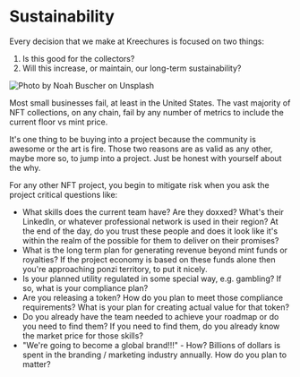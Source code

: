 # Sustainability

Every decision that we make at Kreechures is focused on two things:

1. Is this good for the collectors?
2. Will this increase, or maintain, our long-term sustainability?

![Photo by Noah Buscher on Unsplash](https://images.unsplash.com/photo-1542601906990-b4d3fb778b09?crop=entropy\&cs=tinysrgb\&fm=jpg\&ixid=MnwxOTcwMjR8MHwxfHNlYXJjaHwyfHxzdXN0YWluYWJpbGl0eXxlbnwwfHx8fDE2NTkwNTA1MzI\&ixlib=rb-1.2.1\&q=80)

Most small businesses fail, at least in the United States. The vast majority of NFT collections, on any chain, fail by any number of metrics to include the current floor vs mint price.

It's one thing to be buying into a project because the community is awesome or the art is fire. Those two reasons are as valid as any other, maybe more so, to jump into a project. Just be honest with yourself about the why.

For any other NFT project, you begin to mitigate risk when you ask the project critical questions like:

* What skills does the current team have? Are they doxxed? What's their LinkedIn, or whatever professional network is used in their region? At the end of the day, do you trust these people and does it look like it's within the realm of the possible for them to deliver on their promises?
* What is the long term plan for generating revenue beyond mint funds or royalties? If the project economy is based on these funds alone then you're approaching ponzi territory, to put it nicely.&#x20;
* Is your planned utility regulated in some special way, e.g. gambling? If so, what is your compliance plan?
* Are you releasing a token? How do you plan to meet those compliance requirements? What is your plan for creating actual value for that token?
* Do you already have the team needed to achieve your roadmap or do you need to find them? If you need to find them, do you already know the market price for those skills?
* "We're going to become a global brand!!!" - How? Billions of dollars is spent in the branding / marketing industry annually. How do you plan to matter?
